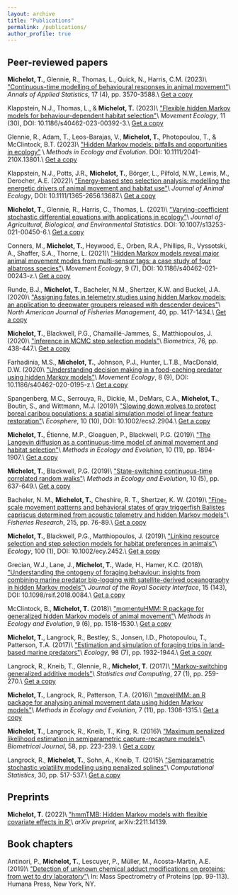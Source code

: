 ```yaml
---
layout: archive
title: "Publications"
permalink: /publications/
author_profile: true
---
```


## Peer-reviewed papers

**Michelot, T.**, Glennie, R., Thomas, L., Quick, N., Harris, C.M. (2023)\\
["Continuous-time modelling of behavioural responses in animal movement"](https://projecteuclid.org/journals/annals-of-applied-statistics/volume-17/issue-4/Continuous-time-modelling-of-behavioural-responses-in-animal-movement/10.1214/23-AOAS1776.short)\\
_Annals of Applied Statistics_, 17 (4), pp. 3570-3588.\\
[Get a copy](https://theomichelot.github.io/files/2023_AOAS_SDE_BRS.pdf)

Klappstein, N.J., Thomas, L., & **Michelot, T.** (2023)\\
["Flexible hidden Markov models for behaviour-dependent habitat selection"](https://link.springer.com/article/10.1186/s40462-023-00392-3)\\
_Movement Ecology_, 11 (30), DOI: 10.1186/s40462-023-00392-3.\\
[Get a copy](https://theomichelot.github.io/files/2023_Klappstein_MoveEco.pdf)

Glennie, R., Adam, T., Leos-Barajas, V., **Michelot, T.**, Photopoulou, T., & McClintock, B.T. (2023)\\
["Hidden Markov models: pitfalls and opportunities in ecology"](https://besjournals.onlinelibrary.wiley.com/doi/10.1111/2041-210X.13801) \\
_Methods in Ecology and Evolution_. DOI: 10.1111/2041-210X.13801.\\
[Get a copy](https://theomichelot.github.io/files/2023_Glennie_MEE.pdf)

Klappstein, N.J., Potts, J.R., **Michelot, T.**, Börger, L., Pilfold, N.W., Lewis, M., Derocher, A.E. (2022)\\
["Energy-based step selection analysis: modelling the energetic drivers of animal movement and habitat use"](https://besjournals.onlinelibrary.wiley.com/doi/abs/10.1111/1365-2656.13687)\\
_Journal of Animal Ecology_, DOI: 10.1111/1365-2656.13687.\\
[Get a copy](https://theomichelot.github.io/files/2022_Klappstein_JAE.pdf)

**Michelot, T.**, Glennie, R., Harris, C., Thomas, L. (2021)\\
["Varying-coefficient stochastic differential equations with applications in ecology"](https://link.springer.com/article/10.1007%2Fs13253-021-00450-6)\\
_Journal of Agricultural, Biological, and Environmental Statistics_. DOI: 10.1007/s13253-021-00450-6.\\
[Get a copy](https://theomichelot.github.io/files/2021_JABES_Varying-Coefficient-SDEs.pdf)

Conners, M., **Michelot, T.**, Heywood, E., Orben, R.A., Phillips, R., Vyssotski, A., Shaffer, S.A., Thorne, L. (2021)\\
["Hidden Markov models reveal major animal movement modes from multi-sensor tags: a case study of four albatross species"](https://movementecologyjournal.biomedcentral.com/articles/10.1186/s40462-021-00243-z)\\
_Movement Ecology_, 9 (7), DOI: 10.1186/s40462-021-00243-z.\\
[Get a copy](https://theomichelot.github.io/files/2021_Conners_MoveEco.pdf)

Runde, B.J., **Michelot, T.**, Bacheler, N.M., Shertzer, K.W. and Buckel, J.A. (2020)\\
["Assigning fates in telemetry studies using hidden Markov models: an application to deepwater groupers released with descender devices"](https://afspubs.onlinelibrary.wiley.com/doi/abs/10.1002/nafm.10504)\\
_North American Journal of Fisheries Management_, 40, pp. 1417-1434.\\
[Get a copy](https://theomichelot.github.io/files/2020_Runde_NAJFN.pdf)

**Michelot, T.**, Blackwell, P.G., Chamaill&eacute;-Jammes, S., Matthiopoulos, J. (2020)\\
["Inference in MCMC step selection models"](https://onlinelibrary.wiley.com/doi/abs/10.1111/biom.13170)\\
_Biometrics_, 76, pp. 438-447.\\
[Get a copy](https://theomichelot.github.io/files/2020_Biometrics_MCMC_SSF.pdf)

Farhadinia, M.S., **Michelot, T.**, Johnson, P.J., Hunter, L.T.B., MacDonald, D.W. (2020)\\
["Understanding decision making in a food-caching predator using hidden Markov models"](https://movementecologyjournal.biomedcentral.com/articles/10.1186/s40462-020-0195-z)\\
_Movement Ecology_, 8 (9), DOI: 10.1186/s40462-020-0195-z.\\
[Get a copy](https://theomichelot.github.io/files/2020_Farhadinia_MoveEco.pdf)

Spangenberg, M.C., Serrouya, R., Dickie, M., DeMars, C.A., **Michelot, T.**, Boutin, S., and Wittmann, M.J. (2019)\\
["Slowing down wolves to protect boreal caribou populations: a spatial simulation model of linear feature restoration"](https://esajournals.onlinelibrary.wiley.com/doi/full/10.1002/ecs2.2904)\\
_Ecosphere_,  10 (10), DOI: 10.1002/ecs2.2904.\\
[Get a copy](https://theomichelot.github.io/files/2019_Spangenberg_Ecosphere.pdf)

**Michelot, T.**, &Eacute;tienne, M.P., Gloaguen, P., Blackwell, P.G. (2019)\\
["The Langevin diffusion as a continuous-time model of animal movement and habitat selection"](https://besjournals.onlinelibrary.wiley.com/doi/abs/10.1111/2041-210X.13275)\\
_Methods in Ecology and Evolution_, 10 (11), pp. 1894-1907.\\
[Get a copy](https://theomichelot.github.io/files/2019_MEE_Langevin.pdf)

**Michelot, T.**, Blackwell, P.G. (2019)\\
["State-switching continuous-time correlated random walks"](https://besjournals.onlinelibrary.wiley.com/doi/full/10.1111/2041-210X.13154)\\
_Methods in Ecology and Evolution_, 10 (5), pp. 637-649.\\
[Get a copy](https://theomichelot.github.io/files/2019_MEE_CTCRW.pdf)

Bacheler, N. M., **Michelot, T.**, Cheshire, R. T., Shertzer, K. W. (2019)\\
["Fine-scale movement patterns and behavioral states of gray triggerfish Balistes capriscus determined from acoustic telemetry and hidden Markov models"](https://www.sciencedirect.com/science/article/pii/S0165783619300578)\\
_Fisheries Research_, 215, pp. 76-89.\\
[Get a copy](https://theomichelot.github.io/files/2019_Bacheler_FishRes.pdf)

**Michelot, T.**, Blackwell, P.G., Matthiopoulos, J. (2019)\\
["Linking resource selection and step selection models for habitat preferences in animals"](https://esajournals.onlinelibrary.wiley.com/doi/abstract/10.1002/ecy.2452)\\
_Ecology_, 100 (1), DOI: 10.1002/ecy.2452.\\
[Get a copy](https://theomichelot.github.io/files/2019_Ecology_MCMC_SSF.pdf)
	
Grecian, W.J., Lane, J., **Michelot, T.**, Wade, H., Hamer, K.C. (2018)\\
["Understanding the ontogeny of foraging behaviour: insights from combining marine predator bio-logging with satellite-derived oceanography in hidden Markov models"](http://rsif.royalsocietypublishing.org/content/15/143/20180084)\\
_Journal of the Royal Society Interface_, 15 (143), DOI: 10.1098/rsif.2018.0084.\\
[Get a copy](https://theomichelot.github.io/files/2018_Grecian_JRSI.pdf)

McClintock, B., **Michelot, T.** (2018)\\
["momentuHMM: R package for generalized hidden Markov models of animal movement"](http://onlinelibrary.wiley.com/doi/10.1111/2041-210X.12995/abstract)\\
_Methods in Ecology and Evolution_, 9 (6), pp. 1518-1530.\\
[Get a copy](https://theomichelot.github.io/files/2018_McClintock_MEE.pdf)

**Michelot, T.**, Langrock, R., Bestley, S., Jonsen, I.D., Photopoulou, T., Patterson, T.A. (2017)\\
["Estimation and simulation of foraging trips in land-based marine predators"](http://onlinelibrary.wiley.com/doi/10.1002/ecy.1880/abstract)\\
_Ecology_, 98 (7), pp. 1932-1944.\\
[Get a copy](https://theomichelot.github.io/files/2017_Ecology_CPFs.pdf)

Langrock, R., Kneib, T., Glennie, R., **Michelot, T.** (2017)\\
["Markov-switching generalized additive models"](http://link.springer.com/article/10.1007/s11222-015-9620-3)\\
_Statistics and Computing_, 27 (1), pp. 259-270.\\
[Get a copy](https://theomichelot.github.io/files/2017_Langrock_StatComp.pdf)

**Michelot, T.**, Langrock, R., Patterson, T.A. (2016)\\
["moveHMM: an R package for analysing animal movement data using hidden Markov models"](http://onlinelibrary.wiley.com/doi/10.1111/2041-210X.12578/abstract)\\
_Methods in Ecology and Evolution_, 7 (11), pp. 1308-1315.\\
[Get a copy](https://theomichelot.github.io/files/2016_MEE_moveHMM.pdf)

**Michelot, T.**, Langrock, R., Kneib, T., King, R. (2016)\\
["Maximum penalized likelihood estimation in semiparametric capture-recapture models"](http://onlinelibrary.wiley.com/doi/10.1002/bimj.201400222/abstract)\\
_Biometrical Journal_, 58, pp. 223-239. \\
[Get a copy](https://theomichelot.github.io/files/2016_BiomJour_cap_recap.pdf)

Langrock, R., **Michelot, T.**, Sohn, A., Kneib, T. (2015)\\
["Semiparametric stochastic volatility modelling using penalized splines"](http://link.springer.com/article/10.1007/s00180-014-0547-5)\\
_Computational Statistics_, 30, pp. 517-537.\\
[Get a copy](https://theomichelot.github.io/files/2015_Langrock_CompStats.pdf)

## Preprints

**Michelot, T.** (2022)\\
["hmmTMB: Hidden Markov models with flexible covariate effects in R'](https://arxiv.org/abs/2211.14139)\\
_arXiv preprint_, arXiv:2211.14139.



## Book chapters

Antinori, P., **Michelot, T.**, Lescuyer, P., Müller, M., Acosta-Martin, A.E. (2019)\\
["Detection of unknown chemical adduct modifications on proteins: from wet to dry laboratory"](https://link.springer.com/protocol/10.1007/978-1-4939-9232-4_8)\\
In: Mass Spectrometry of Proteins (pp. 99-113). Humana Press, New York, NY.

<!-- {% include base_path %} -->

<!-- {% for post in site.publications reversed %} -->
<!--   {% include archive-single.html %} -->
<!-- {% endfor %} -->

